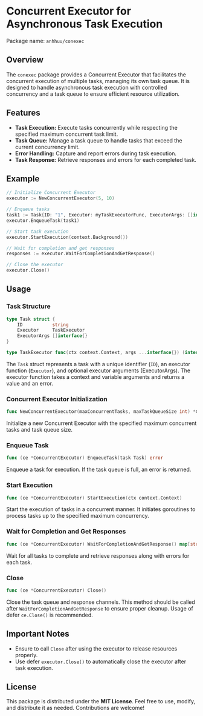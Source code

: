 # Concurrent Executor for Asynchronous Task Execution

Package name: `anhhuu/conexec`

## Overview

The `conexec` package provides a Concurrent Executor that facilitates the concurrent execution of multiple tasks, managing its own task queue. It is designed to handle asynchronous task execution with controlled concurrency and a task queue to ensure efficient resource utilization.

## Features

- **Task Execution:** Execute tasks concurrently while respecting the specified maximum concurrent task limit.
- **Task Queue:** Manage a task queue to handle tasks that exceed the current concurrency limit.
- **Error Handling:** Capture and report errors during task execution.
- **Task Response:** Retrieve responses and errors for each completed task.

## Example

``` go
// Initialize Concurrent Executor
executor := NewConcurrentExecutor(5, 10)

// Enqueue tasks
task1 := Task{ID: "1", Executor: myTaskExecutorFunc, ExecutorArgs: []interface{}{"arg1"}}
executor.EnqueueTask(task1)

// Start task execution
executor.StartExecution(context.Background())

// Wait for completion and get responses
responses := executor.WaitForCompletionAndGetResponse()

// Close the executor
executor.Close()
```

## Usage

### Task Structure

```go
type Task struct {
    ID           string
    Executor     TaskExecutor
    ExecutorArgs []interface{}
}

type TaskExecutor func(ctx context.Context, args ...interface{}) (interface{}, error)
```

The `Task` struct represents a task with a unique identifier (`ID`), an executor function (`Executor`), and optional executor arguments (ExecutorArgs). The executor function takes a context and variable arguments and returns a value and an error.

### Concurrent Executor Initialization

```go
func NewConcurrentExecutor(maxConcurrentTasks, maxTaskQueueSize int) *ConcurrentExecutor
```

Initialize a new Concurrent Executor with the specified maximum concurrent tasks and task queue size.

### Enqueue Task

```go
func (ce *ConcurrentExecutor) EnqueueTask(task Task) error
```

Enqueue a task for execution. If the task queue is full, an error is returned.

### Start Execution

```go
func (ce *ConcurrentExecutor) StartExecution(ctx context.Context)
```

Start the execution of tasks in a concurrent manner. It initiates goroutines to process tasks up to the specified maximum concurrency.

### Wait for Completion and Get Responses

```go
func (ce *ConcurrentExecutor) WaitForCompletionAndGetResponse() map[string]*TaskResponse
```

Wait for all tasks to complete and retrieve responses along with errors for each task.

### Close

```go
func (ce *ConcurrentExecutor) Close()
```

Close the task queue and response channels. This method should be called after `WaitForCompletionAndGetResponse` to ensure proper cleanup. Usage of defer `ce.Close()` is recommended.

## Important Notes

- Ensure to call `Close` after using the executor to release resources properly.
- Use defer `executor.Close()` to automatically close the executor after task execution.

## License

This package is distributed under the **MIT License**. Feel free to use, modify, and distribute it as needed. Contributions are welcome!
